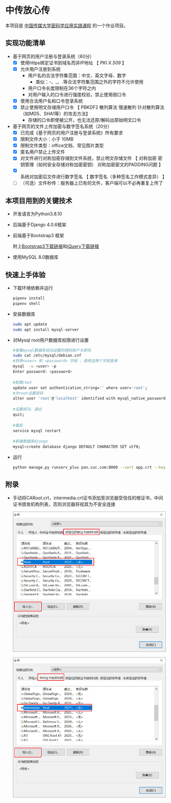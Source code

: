 # 中传放心传

本项目是 [中国传媒大学密码学应用实践课程](https://c4pr1c3.github.io/cuc-wiki/ac.html) 的一个作业项目。

## 实现功能清单

- 基于网页的用户注册与登录系统（60分）
  - [x] 使用https绑定证书到域名而非IP地址 【 *PKI* *X.509* 】
  - [x] 允许用户注册到系统
    - 用户名的合法字符集范围：中文、英文字母、数字
      - 类似：-、_、.等合法字符集范围之外的字符不允许使用
    - 用户口令长度限制在36个字符之内
    - 对用户输入的口令进行强度校验，禁止使用弱口令
  - [x] 使用合法用户名和口令登录系统
  - [x] 禁止使用明文存储用户口令 【 PBKDF2 散列算法 慢速散列 针对散列算法（如MD5、SHA1等）的攻击方法】
    - 存储的口令即使被公开，也无法还原/解码出原始明文口令
   
- 基于网页的文件上传加密与数字签名系统（20分）
  - [x] 已完成《基于网页的用户注册与登录系统》所有要求
  - [x] 限制文件大小：小于 10MB
  - [x] 限制文件类型：office文档、常见图片类型
  - [x] 匿名用户禁止上传文件
  - [x] 对文件进行对称加密存储到文件系统，禁止明文存储文件 【 对称加密 密钥管理（如何安全存储对称加密密钥） 对称加密密文的PADDING问题 】
  - [x] 系统对加密后文件进行数字签名 【 数字签名（多种签名工作模式差异） 】
  - [ ] （可选）文件秒传：服务器上已有的文件，客户端可以不必再重复上传了

## 本项目用到的关键技术

- 开发语言为Python3.8.10

- 后端基于Django 4.0.6框架

- 前端基于Bootstrap3 框架

  附上[Bootstrap3下载链接](https://v3.bootcss.com/getting-started/#download)和[jQuery下载链接](https://www.jq22.com/jquery-info122)

- 使用MySQL 8.0数据库

## 快速上手体验

- 下载环境依赖并运行

  ```bash
  pipenv install
  pipenv shell
  ```

- 安装数据库

  ```bash
  sudo apt update
  sudo apt install mysql-server
  ```

- 对Mysql root用户数据库权限进行设置

  ```bash
  #查看mysql数据库自动设置的随机账户与密码
  sudo cat /etc/mysql/debian.cnf  
  #获得<user> 和 <password> 字段 ，使用这两个字段登录
  mysql  -u <user> -p
  Enter password: <password>
  
  #配置root
  update user set authentication_string='' where user='root'; 
  #为root设置密码
  alter user 'root'@'localhost' identified with mysql_native_password by '123456（自行设置）';
  
  #设置成功，退出
  quit;
  
  #重启
  service mysql restart
  
  #新建数据库django
  mysql>create database django DEFAULT CHARACTER SET utf8;
  ```

- 运行

  ```bash
  python manage.py runserv_plus pan.cuc.com:8000 --cert app.crt --key-file app.key
  ```


## 附录

- 手动将CARoot.crt，intermedia.crt证书添加至浏览器受信任的根证书，中间证书颁发机构列表，否则浏览器将视其为不安全连接

  ![](img/root.png)

  ![](img/intermedia.png)
